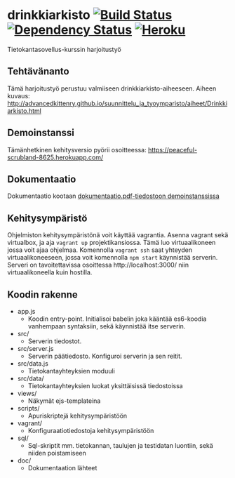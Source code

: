 # drinkkiarkisto [![Build Status](https://travis-ci.org/googol/drinkkiarkisto.svg?branch=master)](https://travis-ci.org/googol/drinkkiarkisto) [![Dependency Status](https://david-dm.org/googol/drinkkiarkisto.svg)](https://david-dm.org/googol/drinkkiarkisto) [![Heroku](https://heroku-badge.herokuapp.com/?app=peaceful-scrubland-8625)](https://peaceful-scrubland-8625.herokuapp.com/)

Tietokantasovellus-kurssin harjoitustyö

## Tehtävänanto
Tämä harjoitustyö perustuu valmiiseen drinkkiarkisto-aiheeseen. Aiheen kuvaus: http://advancedkittenry.github.io/suunnittelu_ja_tyoymparisto/aiheet/Drinkkiarkisto.html

## Demoinstanssi
Tämänhetkinen kehitysversio pyörii osoitteessa: https://peaceful-scrubland-8625.herokuapp.com/

## Dokumentaatio
Dokumentaatio kootaan [dokumentaatio.pdf-tiedostoon demoinstanssissa](https://peaceful-scrubland-8625.herokuapp.com/doc/documentation.pdf)

## Kehitysympäristö
Ohjelmiston kehitysympäristönä voit käyttää vagrantia. Asenna vagrant sekä virtualbox, ja aja `vagrant up` projektikansiossa. Tämä luo virtuaalikoneen jossa voit ajaa ohjelmaa. Komennolla `vagrant ssh` saat yhteyden virtuaalikoneeseen, jossa voit komennolla `npm start` käynnistää serverin. Serveri on tavoitettavissa osoittessa http://localhost:3000/ niin virtuaalikoneella kuin hostilla.

## Koodin rakenne
- app.js
  - Koodin entry-point. Initialisoi babelin joka kääntää es6-koodia vanhempaan syntaksiin, sekä käynnistää itse serverin.
- src/
  - Serverin tiedostot.
- src/server.js
  - Serverin päätiedosto. Konfiguroi serverin ja sen reitit.
- src/data.js
  - Tietokantayhteyksien moduuli
- src/data/
  - Tietokantayhteyksien luokat yksittäisissä tiedostoissa
- views/
  - Näkymät ejs-templateina
- scripts/
  - Apuriskriptejä kehitysympäristöön
- vagrant/
  - Konfiguraatiotiedostoja kehitysympäristöön
- sql/
  - Sql-skriptit mm. tietokannan, taulujen ja testidatan luontiin, sekä niiden poistamiseen
- doc/
  - Dokumentaation lähteet

